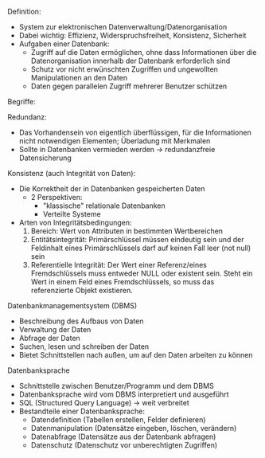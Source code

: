 Definition:

- System zur elektronischen Datenverwaltung/Datenorganisation
- Dabei wichtig: Effizienz, Widerspruchsfreiheit, Konsistenz, Sicherheit
- Aufgaben einer Datenbank:
	- Zugriff auf die Daten ermöglichen, ohne dass Informationen über die Datenorganisation innerhalb der Datenbank erforderlich sind
	- Schutz vor nicht erwünschten Zugriffen und ungewollten Manipulationen an den Daten
	- Daten gegen parallelen Zugriff mehrerer Benutzer schützen

Begriffe:

Redundanz:

- Das Vorhandensein von eigentlich überflüssigen, für die Informationen nicht notwendigen Elementen; Überladung mit Merkmalen
- Sollte in Datenbanken vermieden werden -> redundanzfreie Datensicherung
	
Konsistenz (auch Integrität von Daten):

- Die Korrektheit der in Datenbanken gespeicherten Daten
	- 2 Perspektiven:
		- "klassische" relationale Datenbanken
		- Verteilte Systeme
- Arten von Integritätsbedingungen:
	1. Bereich: Wert von Attributen in bestimmten Wertbereichen
	2. Entitätsintegrität: Primärschlüssel müssen eindeutig sein und der Feldinhalt eines Primärschlüssels darf auf keinen Fall leer (not null) sein
	3. Referentielle Integrität: Der Wert einer Referenz/eines Fremdschlüssels muss entweder NULL oder existent sein. Steht ein Wert in einem Feld eines Fremdschlüssels, so muss das referenzierte Objekt existieren.
		
Datenbankmanagementsystem (DBMS)

- Beschreibung des Aufbaus von Daten
- Verwaltung der Daten
- Abfrage der Daten
- Suchen, lesen und schreiben der Daten
- Bietet Schnittstellen nach außen, um auf den Daten arbeiten zu können
	
Datenbanksprache

- Schnittstelle zwischen Benutzer/Programm und dem DBMS
- Datenbanksprache wird vom DBMS interpretiert und ausgeführt
- SQL (Structured Query Language) -> weit verbreitet
- Bestandteile einer Datenbanksprache:
	- Datendefinition (Tabellen erstellen, Felder definieren)
	- Datenmanipulation (Datensätze eingeben, löschen, verändern)
	- Datenabfrage (Datensätze aus der Datenbank abfragen)
	- Datenschutz (Datenschutz vor unberechtigten Zugriffen)

